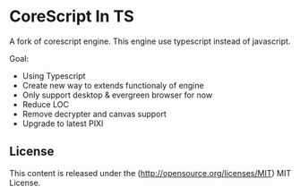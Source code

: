 # CoreScript In TS

A fork of corescript engine. This engine use typescript instead of javascript.

Goal:
- Using Typescript
- Create new way to extends functionaly of engine 
- Only support desktop & evergreen browser for now
- Reduce LOC  
- Remove decrypter and canvas support
- Upgrade to latest PIXI

## License
This content is released under the (http://opensource.org/licenses/MIT) MIT License.
